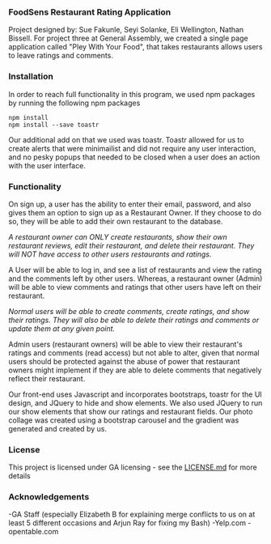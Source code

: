 <h3>FoodSens Restaurant Rating Application</h3>

Project designed by: Sue Fakunle, Seyi Solanke, Eli Wellington, Nathan Bissell.
For project three at General Assembly, we created a single page application called "Pley With Your Food", that takes restaurants allows users to leave ratings and comments.

<h3>Installation</h3>

In order to reach full functionality in this program, we used npm packages by running the following npm packages

``` 
npm install
npm install --save toastr
```

Our additional add on that we used was toastr. Toastr allowed for us to create alerts that were minimailist and did not require any user interaction, and no pesky popups that needed to be closed when a user does an action with the user interface.

<h3>Functionality</h3>

On sign up, a user has the ability to enter their email, password, and also gives them an option to sign up as a Restaurant Owner. If they choose to do so, they will be able to add their own restaurant to the database.

<i>A restaurant owner can ONLY create restaurants, show their own restaurant reviews, edit their restaurant, and delete their restaurant. They will NOT have access to other users restaurants and ratings.</i>

A User will be able to log in, and see a list of restaurants and view the rating and the comments left by other users. Whereas, a restaurant owner (Admin) will be able to view comments and ratings that other users have left on their restaurant.

<i>
Normal users will be able to create comments, create ratings, and show their ratings. They will also be able to delete their ratings and comments or update them at any given point.
</i>

Admin users (restaurant owners) will be able to view their restaurant's ratings and comments (read access) but not able to alter, given that normal users should be protected against the abuse of power that restaurant owners might implement if they are able to delete comments that negatively reflect their restaurant.

Our front-end uses Javascript and incorporates bootstraps, toastr for the UI design, and JQuery to hide and show elements. We also used JQuery to run our show elements that show our ratings and restaurant fields. Our photo collage was created using a bootstrap carousel and the gradient was generated and created by us.

<h3>License</h3>
This project is licensed under GA licensing - see the <a href=https://github.com/pvd-04-team-02/pley-with-your-food-client/blob/master/LICENSE> LICENSE.md</a> for more details

<h3>Acknowledgements</h3>
-GA Staff (especially Elizabeth B for explaining merge conflicts to us on at least 5 different occasions and Arjun Ray for fixing my Bash)
-Yelp.com
-opentable.com
